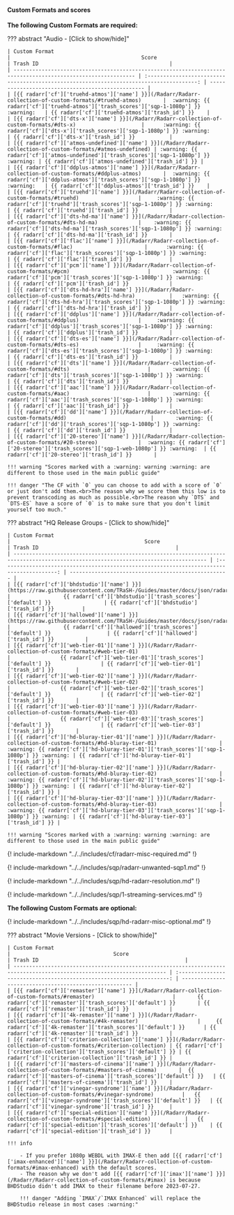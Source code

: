 #### Custom Formats and scores

**The following Custom Formats are required:**

??? abstract "Audio - [Click to show/hide]"

    | Custom Format                                                                                                 |                                          Score                                           | Trash ID                                          |
    | ------------------------------------------------------------------------------------------------------------- | :--------------------------------------------------------------------------------------: | ------------------------------------------------- |
    | [{{ radarr['cf']['truehd-atmos']['name'] }}](/Radarr/Radarr-collection-of-custom-formats/#truehd-atmos)       |  :warning: {{ radarr['cf']['truehd-atmos']['trash_scores']['sqp-1-1080p'] }} :warning:   | {{ radarr['cf']['truehd-atmos']['trash_id'] }}    |
    | [{{ radarr['cf']['dts-x']['name'] }}](/Radarr/Radarr-collection-of-custom-formats/#dts-x)                     |      :warning: {{ radarr['cf']['dts-x']['trash_scores']['sqp-1-1080p'] }} :warning:      | {{ radarr['cf']['dts-x']['trash_id'] }}           |
    | [{{ radarr['cf']['atmos-undefined']['name'] }}](/Radarr/Radarr-collection-of-custom-formats/#atmos-undefined) | :warning: {{ radarr['cf']['atmos-undefined']['trash_scores']['sqp-1-1080p'] }} :warning: | {{ radarr['cf']['atmos-undefined']['trash_id'] }} |
    | [{{ radarr['cf']['ddplus-atmos']['name'] }}](/Radarr/Radarr-collection-of-custom-formats/#ddplus-atmos)       |  :warning: {{ radarr['cf']['ddplus-atmos']['trash_scores']['sqp-1-1080p'] }} :warning:   | {{ radarr['cf']['ddplus-atmos']['trash_id'] }}    |
    | [{{ radarr['cf']['truehd']['name'] }}](/Radarr/Radarr-collection-of-custom-formats/#truehd)                   |     :warning: {{ radarr['cf']['truehd']['trash_scores']['sqp-1-1080p'] }} :warning:      | {{ radarr['cf']['truehd']['trash_id'] }}          |
    | [{{ radarr['cf']['dts-hd-ma']['name'] }}](/Radarr/Radarr-collection-of-custom-formats/#dts-hd-ma)             |    :warning: {{ radarr['cf']['dts-hd-ma']['trash_scores']['sqp-1-1080p'] }} :warning:    | {{ radarr['cf']['dts-hd-ma']['trash_id'] }}       |
    | [{{ radarr['cf']['flac']['name'] }}](/Radarr/Radarr-collection-of-custom-formats/#flac)                       |      :warning: {{ radarr['cf']['flac']['trash_scores']['sqp-1-1080p'] }} :warning:       | {{ radarr['cf']['flac']['trash_id'] }}            |
    | [{{ radarr['cf']['pcm']['name'] }}](/Radarr/Radarr-collection-of-custom-formats/#pcm)                         |       :warning: {{ radarr['cf']['pcm']['trash_scores']['sqp-1-1080p'] }} :warning:       | {{ radarr['cf']['pcm']['trash_id'] }}             |
    | [{{ radarr['cf']['dts-hd-hra']['name'] }}](/Radarr/Radarr-collection-of-custom-formats/#dts-hd-hra)           |   :warning: {{ radarr['cf']['dts-hd-hra']['trash_scores']['sqp-1-1080p'] }} :warning:    | {{ radarr['cf']['dts-hd-hra']['trash_id'] }}      |
    | [{{ radarr['cf']['ddplus']['name'] }}](/Radarr/Radarr-collection-of-custom-formats/#ddplus)                   |     :warning: {{ radarr['cf']['ddplus']['trash_scores']['sqp-1-1080p'] }} :warning:      | {{ radarr['cf']['ddplus']['trash_id'] }}          |
    | [{{ radarr['cf']['dts-es']['name'] }}](/Radarr/Radarr-collection-of-custom-formats/#dts-es)                   |     :warning: {{ radarr['cf']['dts-es']['trash_scores']['sqp-1-1080p'] }} :warning:      | {{ radarr['cf']['dts-es']['trash_id'] }}          |
    | [{{ radarr['cf']['dts']['name'] }}](/Radarr/Radarr-collection-of-custom-formats/#dts)                         |       :warning: {{ radarr['cf']['dts']['trash_scores']['sqp-1-1080p'] }} :warning:       | {{ radarr['cf']['dts']['trash_id'] }}             |
    | [{{ radarr['cf']['aac']['name'] }}](/Radarr/Radarr-collection-of-custom-formats/#aac)                         |       :warning: {{ radarr['cf']['aac']['trash_scores']['sqp-1-1080p'] }} :warning:       | {{ radarr['cf']['aac']['trash_id'] }}             |
    | [{{ radarr['cf']['dd']['name'] }}](/Radarr/Radarr-collection-of-custom-formats/#dd)                           |       :warning: {{ radarr['cf']['dd']['trash_scores']['sqp-1-1080p'] }} :warning:        | {{ radarr['cf']['dd']['trash_id'] }}              |
    | [{{ radarr['cf']['20-stereo']['name'] }}](/Radarr/Radarr-collection-of-custom-formats/#20-stereo)             |  :warning: {{ radarr['cf']['20-stereo']['trash_scores']['sqp-1-web-1080p'] }} :warning:  | {{ radarr['cf']['20-stereo']['trash_id'] }}       |

    !!! warning "Scores marked with a :warning: warning :warning: are different to those used in the main public guide"

    !!! danger "The CF with `0` you can choose to add with a score of `0` or just don't add them.<br>The reason why we score them this low is to prevent transcoding as much as possible.<br>The reason why `DTS` and `DTS-ES` have a score of `0` is to make sure that you don't limit yourself too much."

??? abstract "HQ Release Groups - [Click to show/hide]"

    | Custom Format                                                                                                                        |                                           Score                                            | Trash ID                                            |
    | ------------------------------------------------------------------------------------------------------------------------------------ | :----------------------------------------------------------------------------------------: | --------------------------------------------------- |
    | [{{ radarr['cf']['bhdstudio']['name'] }}](https://raw.githubusercontent.com/TRaSH-/Guides/master/docs/json/radarr/cf/bhdstudio.json) |                 {{ radarr['cf']['bhdstudio']['trash_scores']['default'] }}                 | {{ radarr['cf']['bhdstudio']['trash_id'] }}         |
    | [{{ radarr['cf']['hallowed']['name'] }}](https://raw.githubusercontent.com/TRaSH-/Guides/master/docs/json/radarr/cf/hallowed.json)   |                 {{ radarr['cf']['hallowed']['trash_scores']['default'] }}                  | {{ radarr['cf']['hallowed']['trash_id'] }}          |
    | [{{ radarr['cf']['web-tier-01']['name'] }}](/Radarr/Radarr-collection-of-custom-formats/#web-tier-01)                                |                {{ radarr['cf']['web-tier-01']['trash_scores']['default'] }}                | {{ radarr['cf']['web-tier-01']['trash_id'] }}       |
    | [{{ radarr['cf']['web-tier-02']['name'] }}](/Radarr/Radarr-collection-of-custom-formats/#web-tier-02)                                |                {{ radarr['cf']['web-tier-02']['trash_scores']['default'] }}                | {{ radarr['cf']['web-tier-02']['trash_id'] }}       |
    | [{{ radarr['cf']['web-tier-03']['name'] }}](/Radarr/Radarr-collection-of-custom-formats/#web-tier-03)                                |                {{ radarr['cf']['web-tier-03']['trash_scores']['default'] }}                | {{ radarr['cf']['web-tier-03']['trash_id'] }}       |
    | [{{ radarr['cf']['hd-bluray-tier-01']['name'] }}](/Radarr/Radarr-collection-of-custom-formats/#hd-bluray-tier-01)                    | :warning: {{ radarr['cf']['hd-bluray-tier-01']['trash_scores']['sqp-1-1080p'] }} :warning: | {{ radarr['cf']['hd-bluray-tier-01']['trash_id'] }} |
    | [{{ radarr['cf']['hd-bluray-tier-02']['name'] }}](/Radarr/Radarr-collection-of-custom-formats/#hd-bluray-tier-02)                    | :warning: {{ radarr['cf']['hd-bluray-tier-02']['trash_scores']['sqp-1-1080p'] }} :warning: | {{ radarr['cf']['hd-bluray-tier-02']['trash_id'] }} |
    | [{{ radarr['cf']['hd-bluray-tier-03']['name'] }}](/Radarr/Radarr-collection-of-custom-formats/#hd-bluray-tier-03)                    | :warning: {{ radarr['cf']['hd-bluray-tier-03']['trash_scores']['sqp-1-1080p'] }} :warning: | {{ radarr['cf']['hd-bluray-tier-03']['trash_id'] }} |

    !!! warning "Scores marked with a :warning: warning :warning: are different to those used in the main public guide"

{! include-markdown "../../includes/cf/radarr-misc-required.md" !}

{! include-markdown "../../includes/sqp/radarr-unwanted-sqp1.md" !}

{! include-markdown "../../includes/sqp/hd-radarr-resolution.md" !}

{! include-markdown "../../includes/sqp/1-streaming-services.md" !}

**The following Custom Formats are optional:**

{! include-markdown "../../includes/sqp/hd-radarr-misc-optional.md" !}

??? abstract "Movie Versions - [Click to show/hide]"

    | Custom Format                                                                                                           |                                 Score                                 | Trash ID                                               |
    | ----------------------------------------------------------------------------------------------------------------------- | :-------------------------------------------------------------------: | ------------------------------------------------------ |
    | [{{ radarr['cf']['remaster']['name'] }}](/Radarr/Radarr-collection-of-custom-formats/#remaster)                         |       {{ radarr['cf']['remaster']['trash_scores']['default'] }}       | {{ radarr['cf']['remaster']['trash_id'] }}             |
    | [{{ radarr['cf']['4k-remaster']['name'] }}](/Radarr/Radarr-collection-of-custom-formats/#4k-remaster)                   |     {{ radarr['cf']['4k-remaster']['trash_scores']['default'] }}      | {{ radarr['cf']['4k-remaster']['trash_id'] }}          |
    | [{{ radarr['cf']['criterion-collection']['name'] }}](/Radarr/Radarr-collection-of-custom-formats/#criterion-collection) | {{ radarr['cf']['criterion-collection']['trash_scores']['default'] }} | {{ radarr['cf']['criterion-collection']['trash_id'] }} |
    | [{{ radarr['cf']['masters-of-cinema']['name'] }}](/Radarr/Radarr-collection-of-custom-formats/#masters-of-cinema)       |  {{ radarr['cf']['masters-of-cinema']['trash_scores']['default'] }}   | {{ radarr['cf']['masters-of-cinema']['trash_id'] }}    |
    | [{{ radarr['cf']['vinegar-syndrome']['name'] }}](/Radarr/Radarr-collection-of-custom-formats/#vinegar-syndrome)         |   {{ radarr['cf']['vinegar-syndrome']['trash_scores']['default'] }}   | {{ radarr['cf']['vinegar-syndrome']['trash_id'] }}     |
    | [{{ radarr['cf']['special-edition']['name'] }}](/Radarr/Radarr-collection-of-custom-formats/#special-edition)           |   {{ radarr['cf']['special-edition']['trash_scores']['default'] }}    | {{ radarr['cf']['special-edition']['trash_id'] }}      |

    !!! info

        - If you prefer 1080p WEBDL with IMAX-E then add [{{ radarr['cf']['imax-enhanced']['name'] }}](/Radarr/Radarr-collection-of-custom-formats/#imax-enhanced) with the default scores.
        - The reason why we don't add [{{ radarr['cf']['imax']['name'] }}](/Radarr/Radarr-collection-of-custom-formats/#imax) is because BHDStudio didn't add IMAX to their filename before 2023-07-27.

        !!! danger "Adding `IMAX`/`IMAX Enhanced` will replace the BHDStudio release in most cases :warning:"
